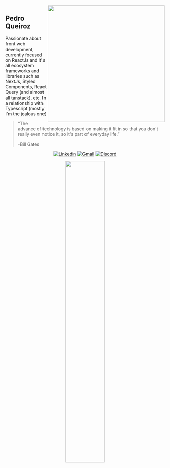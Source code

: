 <img align="right" src="https://user-images.githubusercontent.com/54639269/90529186-cf007f80-e149-11ea-81c1-619a2ff92183.png" width="370"/>

## Pedro Queiroz

Passionate about front web development, currently focused on ReactJs and it's all ecosystem frameworks and libraries such as NextJs, Styled Components, React Query (and almost all tanstack), etc. In a relationship with Typescript (mostly I'm the jealous one)

> “The advance of technology is based on making it fit in so that you don't really even notice it, so it's part of everyday life.”
> 
> -Bill Gates


<div align="center">

<a href="https://www.linkedin.com/in/pmqueiroz/"><img src="https://img.shields.io/badge/-PedroQueiroz-blue?style=for-the-badge&logo=Linkedin&logoColor=white&link=https://www.linkedin.com/in/pmqueiroz/" alt="Linkedin"/></a>
<a href="mailto:contato@pmqueiroz.com"><img src="https://img.shields.io/badge/-contato@pmqueiroz.com-c14438?style=for-the-badge&logo=Gmail&logoColor=white&link=mailto:contato@pmqueiroz.com" alt="Gmail"/></a>
<a href="discord://"><img src="https://img.shields.io/badge/-peam%234119-%237289DA?style=for-the-badge&logo=Discord&logoColor=white&link=discord://" alt="Discord"/></a>
  
<!--
<a href="https://app.rocketseat.com.br/me/pedro-queiroz-1566986867"><img src="https://img.shields.io/badge/-Pedro%20Queiroz-%239466FF?style=for-the-badge&logo=data:image/png;base64,iVBORw0KGgoAAAANSUhEUgAAABAAAAAQCAMAAAAoLQ9TAAAALVBMVEVHcExxWsF0XMJzXMJxWcFsUsD///9jRrzY0u6Xh9Gsn9n39fyMecy0qd2bjNJWBT0WAAAABHRSTlMA2Do606wF2QAAAGlJREFUGJVdj1cWwCAIBLEsRU3uf9xobDH8+GZwUYi8i6ucJwrxKE+7D0G9Q4vlYqtmCSjndr4CgCgzlyFgfKfKCVO0LrPKjmiqMxGXkJwNnXskqWG+1oSM+BSwD8f29YLNjvx/OQrn+g99oQSoNmt3PgAAAABJRU5ErkJggg==" alt="Rocktseat"/></a>
-->

</div>

<!--
<a href="https://github.com/pmqueiroz/mask-wizard"><img align="left" src="https://github-readme-stats.vercel.app/api/pin/?username=pmqueiroz&repo=mask-wizard" alt="ReadMe Card"/></a>

<div align="right">

<br>
<br>

Currently working on a open source npm package that provides string masks in various formats (feel free to contribute)...
-->
  
<!--
Currently working on an appointment and schedules project made during the goStack Bootcamp, if you want to know more about this project click on the image aside.
-->
</div>


<!---
<a href="https://github.com/pmqueiroz/github-readme-stats">
  <img align="left" src="https://github-readme-stats.vercel.app/api?username=pmqueiroz&show_icons=true" />
</a>
-->

<p align="center">
  <a href="https://pmqueiroz.com/">
  <img width="49.5%" src="https://github-readme-streak-stats.herokuapp.com/?user=pmqueiroz&theme=tokyonight&hide_border=true" />
  </a>
</p>
<br>
